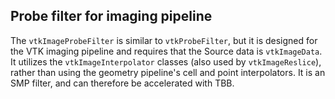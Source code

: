 ## Probe filter for imaging pipeline

The `vtkImageProbeFilter` is similar to `vtkProbeFilter`, but it is
designed for the VTK imaging pipeline and requires that the Source data
is `vtkImageData`.  It utilizes the `vtkImageInterpolator` classes (also
used by `vtkImageReslice`), rather than using the geometry pipeline's
cell and point interpolators.  It is an SMP filter, and can therefore
be accelerated with TBB.

